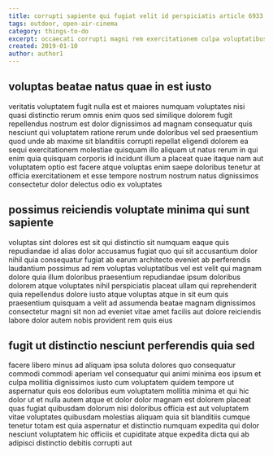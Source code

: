 ```yaml
---
title: corrupti sapiente qui fugiat velit id perspiciatis article 6933
tags: outdoor, open-air-cinema
category: things-to-do
excerpt: occaecati corrupti magni rem exercitationem culpa voluptatibus
created: 2019-01-10
author: author1
---
```


## voluptas beatae natus quae in est iusto

veritatis voluptatem fugit nulla est et maiores numquam voluptates nisi quasi distinctio rerum omnis enim quos sed similique dolorem fugit repellendus nostrum est dolor dignissimos ad magnam consequatur quis nesciunt qui voluptatem ratione rerum unde doloribus vel sed praesentium quod unde ab maxime sit blanditiis corrupti repellat eligendi dolorem ea sequi exercitationem molestiae quisquam illo aliquam ut natus rerum in qui enim quia quisquam corporis id incidunt illum a placeat quae itaque nam aut voluptatem optio est facere atque voluptas enim saepe doloribus tenetur at officia exercitationem et esse tempore nostrum nostrum natus dignissimos consectetur dolor delectus odio ex voluptates

## possimus reiciendis voluptate minima qui sunt sapiente

voluptas sint dolores est sit qui distinctio sit numquam eaque quis repudiandae id alias dolor accusamus fugiat quo qui sit accusantium dolor nihil quia consequatur fugiat ab earum architecto eveniet ab perferendis laudantium possimus ad rem voluptas voluptatibus vel est velit qui magnam dolore quia illum doloribus praesentium repudiandae ipsum doloribus dolorem atque voluptates nihil perspiciatis placeat ullam qui reprehenderit quia repellendus dolore iusto atque voluptas atque in sit eum quis praesentium quisquam a velit ad assumenda beatae magnam dignissimos consectetur magni sit non ad eveniet vitae amet facilis aut dolore reiciendis labore dolor autem nobis provident rem quis eius

## fugit ut distinctio nesciunt perferendis quia sed

facere libero minus ad aliquam ipsa soluta dolores quo consequatur commodi commodi aperiam vel consequatur qui animi minima eos ipsum et culpa mollitia dignissimos iusto cum voluptatem quidem tempore ut aspernatur quis eos doloribus eum voluptatem mollitia minima et qui hic dolor ut et nulla autem atque et dolor dolor magnam est dolorem placeat quas fugiat quibusdam dolorum nisi doloribus officia est aut voluptatem vitae voluptates quibusdam molestias aliquam quia sit blanditiis cumque tenetur totam est quia aspernatur et distinctio numquam expedita qui dolor nesciunt voluptatem hic officiis et cupiditate atque expedita dicta qui ab adipisci distinctio debitis corrupti aut
